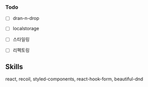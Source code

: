 ### Todo
- [ ] dran-n-drop
- [ ] localstorage
- [ ] 스타일링
- [ ] 리펙토링


## Skills
react, recoil, styled-components, react-hook-form, beautiful-dnd